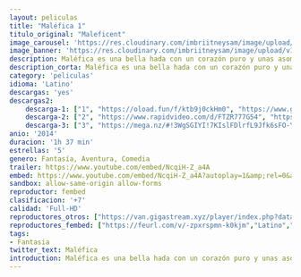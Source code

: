 ```yaml
---
layout: peliculas
title: "Maléfica 1"
titulo_original: "Maleficent"
image_carousel: 'https://res.cloudinary.com/imbriitneysam/image/upload/v1543978056/male-poster-min.jpg'
image_banner: 'https://res.cloudinary.com/imbriitneysam/image/upload/v1543978056/male-banner-min.jpg'
description: Maléfica es una bella hada con un corazón puro y unas asombrosas alas negras. Crece en un entorno idílico, un apacible reino en el bosque limítrofe con el mundo de los hombres, hasta que un día un ejército de invasores humanos amenaza la armonía de su país. Maléfica se erige entonces como la protectora de su reino, pero un día es objeto de una despiadada e inesperada traición, un hecho triste y doloroso que endurecerá su corazón hasta convertirlo en piedra, y que la llevará a lanzar una temible maldición
description_corta: Maléfica es una bella hada con un corazón puro y unas asombrosas alas negras. Crece en un entorno idílico, un apacible reino en el bosque limítrofe con el mundo de los hombres, hasta que un día un ejército de invasores humanos amenaza la...
category: 'peliculas'
idioma: 'Latino'
descargas: 'yes'
descargas2:
    descarga-1: ["1", "https://oload.fun/f/ktb9j0ckHm0", "https://www.google.com/s2/favicons?domain=openload.co","OpenLoad","https://res.cloudinary.com/imbriitneysam/image/upload/v1541473684/mexico.png", "Latino", "Full HD"]
    descarga-2: ["2", "https://www.rapidvideo.com/d/FTZR777G54", "https://www.google.com/s2/favicons?domain=www.rapidvideo.com","RapidVideo","https://res.cloudinary.com/imbriitneysam/image/upload/v1541473684/mexico.png", "Latino", "Full HD"]
    descarga-3: ["3", "https://mega.nz/#!3WgSGIYI!7KIslFDlrfL9Jfk6sFO-YJOgDgLnH3kSei49s_L47FA", "https://www.google.com/s2/favicons?domain=mega.nz","Mega","https://res.cloudinary.com/imbriitneysam/image/upload/v1541473684/mexico.png", "Latino", "Full HD"]
anio: '2014'
duracion: '1h 37 min'
estrellas: '5'
genero: Fantasía, Aventura, Comedia
trailer: https://www.youtube.com/embed/NcqiH-Z_a4A
embed: https://www.youtube.com/embed/NcqiH-Z_a4A?autoplay=1&amp;rel=0&amp;hd=1&border=0&wmode=opaque&enablejsapi=1&modestbranding=1&controls=1&showinfo=0
sandbox: allow-same-origin allow-forms
reproductor: fembed
clasificacion: '+7'
calidad: 'Full-HD'
reproductores_otros: ["https://van.gigastream.xyz/player/index.php?data=35f4a8d465e6e1edc05f3d8ab658c551","Latino","https://streampelis.info/public/dist/index.html?id=a4711b07d26d4586dcf3e511f0a29f92","Latino","https://gdriveplayer.co/embed2.php?link=kMBqltLLUdAFoZX7y5BdPQuJrlxlTH5T4gxjZvtGwL2Nqhz%252BvyZUt1eafBuuwd4Jjh5LuYruj1EPPw%252BCOUiwBq6fymHxVw5PK9%252Fp%252BFkMJQVGlJ4tBZO6WEibmNyWQuzB6ijR9wc722tkaqNN2555CHum1j%252B8PSUwCLYG4cMUBW%252FKJV0Sd18pWvufTXMPjca965xMn%252FifpP361Vua%252FhE7tP","Latino","https://www.zembed.to/public/dist/asteroid.html?id=d9ecf65d65e280553b6656b5711295d4&title=Maleficent","Latino","https://mstream.website/bu37zyiyo710","Latino","https://mstream.website/q06f1vfa3p77","Latino","https://movcloud.net/embed/gd-ZbPXvxqod","Latino","https://api.cuevana3.io/stream/index.php?file=ek5lbm9xYWNrS0xYMTZLa2xNbkdvY3ZTb3BtZng4TGp6ZFpobGFMUGtOVFYySmlocU5XTzJkRE1tcHFuajVPb2w1eGphMkhEMGVQWDA2S21ZY1hRNEpQWHAyTm9tcGltbFpPU2ZuUzJ3THVva2FDaVp3PT0","Latino"]
reproductores_fembed: ["https://feurl.com/v/-zpxrspmn-k0kjm","Latino","https://feurl.com/v/g3k3rb-xly0qe08","Latino","https://feurl.com/v/721g7hg5pwl-zg3","Latino"]
tags:
- Fantasia
twitter_text: Maléfica
introduction: Maléfica es una bella hada con un corazón puro y unas asombrosas alas negras. Crece en un entorno idílico, un apacible reino en el bosque limítrofe con el mundo de los hombres, hasta que un día un ejército de invasores humanos amenaza la..
---
```












